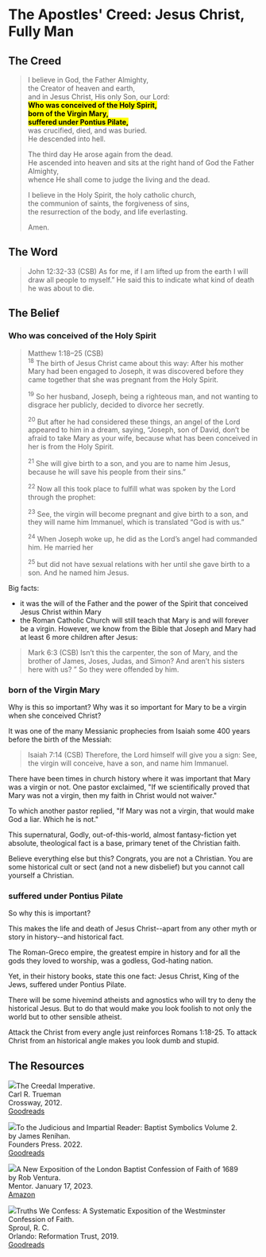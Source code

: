 # The Apostles' Creed: Jesus Christ, Fully Man

<style>
bgy { 
  background-color: yellow;
  color: black;
  }
</style>

## The Creed

>I believe in God, the Father Almighty,  
>the Creator of heaven and earth,  
>and in Jesus Christ, His only Son, our Lord:  
><bgy> **Who was conceived of the Holy Spirit,** </bgy>  
><bgy> **born of the Virgin Mary,** </bgy>  
><bgy> **suffered under Pontius Pilate,** </bgy>  
>was crucified, died, and was buried.  
>He descended into hell.  
>  
>The third day He arose again from the dead.  
>He ascended into heaven and sits at the right hand of God the Father Almighty,  
>whence He shall come to judge the living and the dead.  
>  
>I believe in the Holy Spirit, the holy catholic church,  
>the communion of saints, the forgiveness of sins,  
>the resurrection of the body, and life everlasting.  
>  
>Amen.

## The Word

>John 12:32-33 (CSB) As for me, if I am lifted up from the earth I will draw all people to myself.” He said this to indicate what kind of death he was about to die.

## The Belief

### Who was conceived of the Holy Spirit

>Matthew 1:18–25 (CSB)  
><sup>18</sup> The birth of Jesus Christ came about this way: After his mother Mary had been engaged to Joseph, it was discovered before they came together that she was pregnant from the Holy Spirit. 
>
><sup>19</sup> So her husband, Joseph, being a righteous man, and not wanting to disgrace her publicly, decided to divorce her secretly. 
>
><sup>20</sup> But after he had considered these things, an angel of the Lord appeared to him in a dream, saying, “Joseph, son of David, don’t be afraid to take Mary as your wife, because what has been conceived in her is from the Holy Spirit. 
>
><sup>21</sup> She will give birth to a son, and you are to name him Jesus, because he will save his people from their sins.” 
>
><sup>22</sup> Now all this took place to fulfill what was spoken by the Lord through the prophet: 
>
><sup>23</sup> See, the virgin will become pregnant and give birth to a son, and they will name him Immanuel, which is translated “God is with us.” 
>
><sup>24</sup> When Joseph woke up, he did as the Lord’s angel had commanded him. He married her 
>
><sup>25</sup> but did not have sexual relations with her until she gave birth to a son. And he named him Jesus.

Big facts:

- it was the will of the Father and the power of the Spirit that conceived Jesus Christ within Mary
- the Roman Catholic Church will still teach that Mary is and will forever be a virgin. However, we know from the Bible that Joseph and Mary had at least 6 more children after Jesus:

>Mark 6:3 (CSB) Isn’t this the carpenter, the son of Mary, and the brother of James, Joses, Judas, and Simon? And aren’t his sisters here with us? ” So they were offended by him.

### born of the Virgin Mary

Why is this so important? Why was it so important for Mary to be a virgin when she conceived Christ?

It was one of the many Messianic prophecies from Isaiah some 400 years before the birth of the Messiah:

>Isaiah 7:14 (CSB) Therefore, the Lord himself will give you a sign: See, the virgin will conceive, have a son, and name him Immanuel.

There have been times in church history where it was important that Mary was a virgin or not. One pastor exclaimed, "If we scientifically proved that Mary was not a virgin, then my faith in Christ would not waiver."

To which another pastor replied, "If Mary was not a virgin, that would make God a liar. Which he is not."

This supernatural, Godly, out-of-this-world, almost fantasy-fiction yet absolute, theological fact is a base, primary tenet of the Christian faith.

Believe everything else but this? Congrats, you are not a Christian. You are some historical cult or sect (and not a new disbelief) but you cannot call yourself a Christian.

### suffered under Pontius Pilate

So why this is important?

This makes the life and death of Jesus Christ--apart from any other myth or story in history--and historical fact.

The Roman-Greco empire, the greatest empire in history and for all the gods they loved to worship, was a godless, God-hating nation.

Yet, in their history books, state this one fact: Jesus Christ, King of the Jews, suffered under Pontius Pilate.

There will be some hivemind atheists and agnostics who will try to deny the historical Jesus. But to do that would make you look foolish to not only the world but to other sensible atheist.

Attack the Christ from every angle just reinforces Romans 1:18-25. To attack Christ from an historical angle makes you look dumb and stupid.

## The Resources

<img src="/images/book-creedal-imperative-trueman.jpg">The Creedal Imperative.  
Carl R. Trueman  
Crossway, 2012.  
[Goodreads](https://www.goodreads.com/book/show/14452976-the-creedal-imperative?ac=1&from_search=true&qid=GTaJVGWwOY&rank=1)

<p style="clear:both;">

<img src="/images/confession-1689-judacious-reader-renihan.png">To the Judicious and Impartial Reader: Baptist Symbolics Volume 2.  
by James Renihan.  
Founders Press. 2022.  
[Goodreads](https://www.goodreads.com/book/show/17867976-modern-exposition-of-the-1689-baptist-confession-of-faith)

<p style="clear:both;">

<img src="/images/confession-1689-new-exposition-ventura.jpg">A New Exposition of the London Baptist Confession of Faith of 1689    
by Rob Ventura.  
Mentor. January 17, 2023.  
[Amazon](https://www.amazon.com/Exposition-London-Baptist-Confession-Faith/dp/1527108902/ref=asc_df_1527108902/?tag=hyprod-20&linkCode=df0&hvadid=598295323603&hvpos=&hvnetw=g&hvrand=3877532160906942020&hvpone=&hvptwo=&hvqmt=&hvdev=c&hvdvcmdl=&hvlocint=&hvlocphy=9014286&hvtargid=pla-1722666080628&psc=1)

<p style="clear:both;">

<img src="/images/confession-wcf-truths-we-confess-sproul.jpg">Truths We Confess: A Systematic Exposition of the Westminster Confession of Faith.  
Sproul, R. C.    
Orlando: Reformation Trust, 2019.  
[Goodreads](https://www.goodreads.com/book/show/50024945-truths-we-confess?ac=1&from_search=true&qid=ssTkBgIFwE&rank=1)

<p style="clear:both;">
